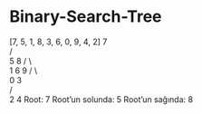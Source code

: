 # Binary-Search-Tree

[7, 5, 1, 8, 3, 6, 0, 9, 4, 2]
      7  
      / \
     5   8
    / \   \
   1   6   9 
  / \   
 0   3  
    / \
   2   4
Root: 7
Root’un solunda: 5
Root’un sağında: 8
